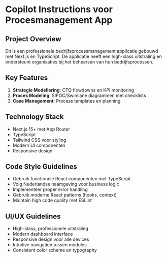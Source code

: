 # Copilot Instructions voor Procesmanagement App

<!-- Use this file to provide workspace-specific custom instructions to Copilot. For more details, visit https://code.visualstudio.com/docs/copilot/copilot-customization#_use-a-githubcopilotinstructionsmd-file -->

## Project Overview
Dit is een professionele bedrijfsprocessmanagement applicatie gebouwd met Next.js en TypeScript. De applicatie heeft een high-class uitstraling en ondersteunt organisaties bij het beheersen van hun bedrijfsprocessen.

## Key Features
1. **Strategie Modellering**: CTQ flowdowns en KPI monitoring
2. **Proces Modeling**: SIPOC/Swimlane diagrammen met checklists
3. **Case Management**: Process templates en planning

## Technology Stack
- Next.js 15+ met App Router
- TypeScript
- Tailwind CSS voor styling
- Modern UI componenten
- Responsive design

## Code Style Guidelines
- Gebruik functionele React componenten met TypeScript
- Volg Nederlandse naamgeving voor business logic
- Implementeer proper error handling
- Gebruik moderne React patterns (hooks, context)
- Maintain high code quality met ESLint

## UI/UX Guidelines
- High-class, professionele uitstraling
- Modern dashboard interface
- Responsive design voor alle devices
- Intuitive navigation tussen modules
- Consistent color scheme en typography
